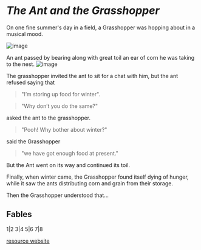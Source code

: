
            

# _The Ant and the Grasshopper_

On one fine summer's day in a field, a Grasshopper was hopping about in a musical mood. 

![image](http://www.kidsgen.com/fables_and_fairytales/images/grasshopper.gif)

An ant passed by bearing along with great toil an ear of corn he was taking to the nest.
![image](http://www.kidsgen.com/fables_and_fairytales/images/ant.gif)



The grasshopper invited the ant to sit for a chat with him, but the ant refused saying that 
> "I’m storing up food for winter".

> "Why don’t you do the same?" 

   asked the ant to the grasshopper.

>"Pooh! Why bother about winter?" 

said the Grasshopper

> "we have got enough food at present." 

But the Ant went on its way and continued its toil.

Finally, when winter came, the Grasshopper found itself dying of hunger, while it saw the ants distributing corn and grain from their storage.

Then the Grasshopper understood that…


Fables
-------------------------------
1|2
3|4
5|6
7|8



[resource website](http://www.kidsgen.com/fables_and_fairytales/fables.htm#5MGJK0zSLYA7JUW8.99)

